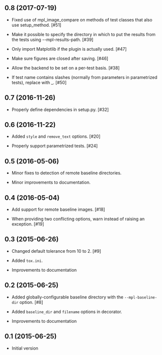 0.8 (2017-07-19)
----------------

- Fixed use of mpl_image_compare on methods of test classes that also
  use setup_method. [#51]

- Make it possible to specify the directory in which to put the results
  from the tests using --mpl-results-path. [#39]

- Only import Matplotlib if the plugin is actually used. [#47]

- Make sure figures are closed after saving. [#46]

- Allow the backend to be set on a per-test basis. [#38]

- If test name contains slashes (normally from parameters in
  parametrized tests), replace with _. [#50]

0.7 (2016-11-26)
----------------

- Properly define dependencies in setup.py. [#32]

0.6 (2016-11-22)
----------------

- Added ``style`` and ``remove_text`` options. [#20]

- Properly support parametrized tests. [#24]

0.5 (2016-05-06)
----------------

- Minor fixes to detection of remote baseline directories.

- Minor improvements to documentation.

0.4 (2016-05-04)
----------------

- Add support for remote baseline images. [#18]

- When providing two conflicting options, warn instead of raising an
  exception. [#19]

0.3 (2015-06-26)
----------------

- Changed default tolerance from 10 to 2. [#9]

- Added ``tox.ini``.

- Improvements to documentation

0.2 (2015-06-25)
----------------

- Added globally-configurable baseline directory with the
  ``--mpl-baseline-dir`` option. [#8]

- Added ``baseline_dir`` and ``filename`` options in decorator.

- Improvements to documentation

0.1 (2015-06-25)
----------------

- Initial version
